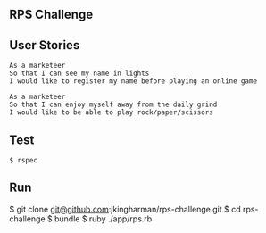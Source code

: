 
## RPS Challenge ##

## User Stories ##

```
As a marketeer
So that I can see my name in lights
I would like to register my name before playing an online game

As a marketeer
So that I can enjoy myself away from the daily grind
I would like to be able to play rock/paper/scissors
```

## Test ##

```
$ rspec
```

## Run ##

$ git clone git@github.com:jkingharman/rps-challenge.git
$ cd rps-challenge
$ bundle
$ ruby ./app/rps.rb
